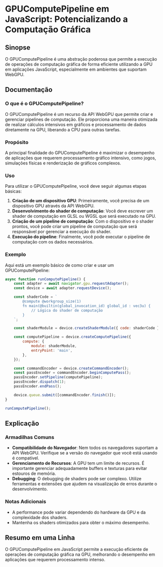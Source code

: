 <!--
Meta Description: # GPUComputePipeline em JavaScript: Potencializando a Computação Gráfica ## Sinopse O GPUComputePipeline é uma abstração poderosa que permite a execuç...
Meta Keywords: computação, que, gpu, gpucomputepipeline, const
-->

# GPUComputePipeline em JavaScript: Potencializando a Computação Gráfica

## Sinopse
O GPUComputePipeline é uma abstração poderosa que permite a execução de operações de computação gráfica de forma eficiente utilizando a GPU em aplicações JavaScript, especialmente em ambientes que suportam WebGPU.

## Documentação

### O que é o GPUComputePipeline?
O GPUComputePipeline é um recurso da API WebGPU que permite criar e gerenciar pipelines de computação. Ele proporciona uma maneira otimizada de realizar cálculos intensivos em gráficos e processamento de dados diretamente na GPU, liberando a CPU para outras tarefas.

### Propósito
A principal finalidade do GPUComputePipeline é maximizar o desempenho de aplicações que requerem processamento gráfico intensivo, como jogos, simulações físicas e renderização de gráficos complexos.

### Uso
Para utilizar o GPUComputePipeline, você deve seguir algumas etapas básicas:

1. **Criação de um dispositivo GPU**: Primeiramente, você precisa de um dispositivo GPU através da API WebGPU.
2. **Desenvolvimento do shader de computação**: Você deve escrever um shader de computação em GLSL ou WGSL que será executado na GPU.
3. **Criação de um pipeline de computação**: Com o dispositivo e o shader prontos, você pode criar um pipeline de computação que será responsável por gerenciar a execução do shader.
4. **Execução do pipeline**: Finalmente, você pode executar o pipeline de computação com os dados necessários.

### Exemplo
Aqui está um exemplo básico de como criar e usar um GPUComputePipeline:

```javascript
async function runComputePipeline() {
    const adapter = await navigator.gpu.requestAdapter();
    const device = await adapter.requestDevice();

    const shaderCode = `
        @compute @workgroup_size(1)
        fn main(@builtin(global_invocation_id) global_id : vec3u) {
            // Lógica do shader de computação
        }
    `;

    const shaderModule = device.createShaderModule({ code: shaderCode });

    const computePipeline = device.createComputePipeline({
        compute: {
            module: shaderModule,
            entryPoint: 'main',
        },
    });

    const commandEncoder = device.createCommandEncoder();
    const passEncoder = commandEncoder.beginComputePass();
    passEncoder.setPipeline(computePipeline);
    passEncoder.dispatch(1);
    passEncoder.endPass();

    device.queue.submit([commandEncoder.finish()]);
}

runComputePipeline();
```

## Explicação

### Armadilhas Comuns
- **Compatibilidade do Navegador**: Nem todos os navegadores suportam a API WebGPU. Verifique se a versão do navegador que você está usando é compatível.
- **Gerenciamento de Recursos**: A GPU tem um limite de recursos. É importante gerenciar adequadamente buffers e texturas para evitar estouros de memória.
- **Debugging**: O debugging de shaders pode ser complexo. Utilize ferramentas e extensões que ajudem na visualização de erros durante o desenvolvimento.

### Notas Adicionais
- A performance pode variar dependendo do hardware da GPU e da complexidade dos shaders.
- Mantenha os shaders otimizados para obter o máximo desempenho.

## Resumo em uma Linha
O GPUComputePipeline em JavaScript permite a execução eficiente de operações de computação gráfica na GPU, melhorando o desempenho em aplicações que requerem processamento intenso.